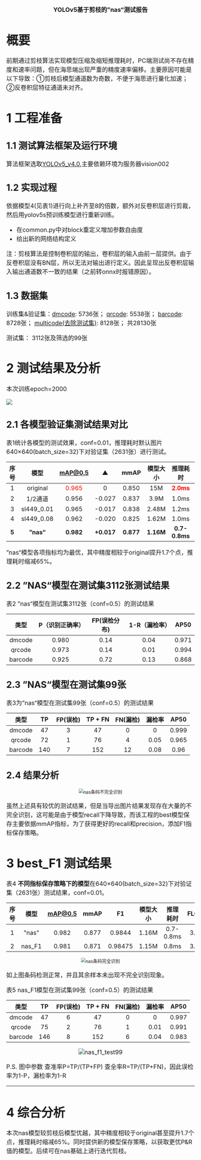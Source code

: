 

**<center><font size='3'>YOLOv5基于剪枝的”nas“测试报告</center>**

# 概要

​        前期通过剪枝算法实现模型压缩及缩短推理耗时，PC端测试尚不存在精度和速率问题，但在海思端出现严重的精度速率偏移。主要原因可能是以下导致：①剪枝后模型通道数为奇数，不便于海思进行量化加速；②反卷积层特征通道未对齐。

# 1 工程准备

## 1.1 测试算法框架及运行环境

算法框架选取[YOLOv5_v4.0](https://github.com/ultralytics/yolov5/tree/v4.0),主要依赖环境为服务器vision002

## 1.2 实现过程

依据模型4(见表1)进行向上补齐至8的倍数，额外对反卷积层进行剪裁，然后用yolov5s预训练模型进行重新训练。

- 在common.py中对block重定义增加参数自由度
- 给出新的网络结构定义

注：剪枝算法是控制卷积层的输出，卷积层的输入由前一层提供。由于反卷积层没有BN层，所以无法对输出进行定义。因此呈现出反卷积层输入输出通道数不一致的结果（之前转onnx时报错原因）。

## 1.3 数据集

训练集&验证集：[dmcode](http://172.16.102.80/#/image-display?storeId=37&type=1): 5736张； [qrcode](http://172.16.102.80/#/image-display?storeId=38&type=1): 5538张； [barcode](http://172.16.102.80/#/image-display?storeId=36&type=1): 8728张； [multicode(去除测试集)](http://172.16.102.80/#/image-display?storeId=46&type=1): 8128张； 共28130张   

测试集： 3112张及筛选的99张

# 2 测试结果及分析

本次训练epoch=2000

<a href="https://sm.ms/image/pHsFV2bQ76mBioW" target="_blank"><img src="https://i.loli.net/2021/06/01/pHsFV2bQ76mBioW.png" ></a>

## 2.1 各模型验证集测试结果对比

表1统计各模型的测试效果，conf=0.01，推理耗时默认图片640×640(batch_size=32)下对验证集（2631张）进行测试。

| 序号  |    模型    |           mAP@0.5            |     ▲      |   mmAP    | 模型大小  |             推理耗时             |  FLOPs   |
| :---: | :--------: | :--------------------------: | :--------: | :-------: | :-------: | :------------------------------: | :------: |
|   1   |  original  | <font color=red>0.965</font> |     0      |   0.850   |    15M    | **<font color=red>2.0ms</font>** |  17.5G   |
|   2   |  1/2通道   |            0.956             |   -0.027   |   0.837   |   3.9M    |              1.0ms               |   4.4G   |
|   3   | sl449_0.01 |            0.965             |   -0.017   |   0.838   |   2.48M   |              1.2ms               |   5.5G   |
|   4   | sl449_0.08 |            0.962             |   -0.020   |   0.825   |   1.62M   |              1.0ms               |   3.8G   |
| **5** | **”nas“**  |          **0.982**           | **+0.017** | **0.877** | **1.16M** |          **0.7-0.8ms**           | **3.2G** |

”nas“模型各项指标均为最优，其中精度相较于original提升1.7个点，推理耗时缩减65%。

## 2.2 ”NAS“模型在测试集3112张测试结果

表2  ”nas“模型在测试集3112张（conf=0.5）的测试结果

|  类型   | P（识别正确率） | FP(误检分布) | 1-R（漏检率） | AP50  |
| :-----: | :--------------: | :----------: | :----------: | :---: |
| dmcode  |       0.980       |     0.14     |      0.04       | 0.971 |
| qrcode  |       0.973       |     0.14     |      0.01       | 0.994 |
| barcode |       0.925       |     0.72     |     0.13     | 0.868 |

## 2.3 ”NAS“模型在测试集99张

表3为”nas“模型在测试集99张（conf=0.5）的测试结果

|  类型   |  TP  | FP(误检) | TP + FN | FN(漏检) | 漏检率 | AP50  |
| :-----: | :--: | :------: | :-----: | :------: | :----: | :---: |
| dmcode  |  47  |    3     |   47    |    0     |   0    | 0.999 |
| qrcode  |  72  |    1     |   76    |    4     |  0.05  | 0.965 |
| barcode | 140  |    7     |   152   |    12    |  0.08  | 0.96  |

## 2.4 结果分析

<center><img src="https://i.loli.net/2021/06/03/NOaoUytheXB5JCm.jpg" alt="nas条码不完全识别" style="zoom:75%;" /></center>

​		虽然上述具有较优的测试结果，但是当导出图片结果发现存在大量的不完全识别，这可能是由于模型recall下降导致，而该工程的best模型保存主要依据mmAP指标，为了获得更好的recall和precision，添加F1指标保存策略。

# 3 best_F1 测试结果

表4 **不同指标保存策略下的模型**在640×640(batch_size=32)下对验证集（2631张）测试结果，conf=0.01。

| 序号 |  模型  | mAP@0.5 | mmAP  |   F1    | 模型大小 | 推理耗时  | FLOPs |
| :--: | :----: | :-----: | :---: | :-----: | :------: | :-------: | :---: |
|  1   | "nas"  |  0.982  | 0.877 | 0.9844  |  1.16M   | 0.7-0.8ms | 3.2G  |
|  2   | nas_F1 |  0.981  | 0.871 | 0.98475 |  1.15M   |   0.8ms   | 3.2G  |

<center><img src="https://i.loli.net/2021/06/03/8V9UeluGpZT1cix.jpg" alt="nas条码完全识别" style="zoom:75%;" /></center>

如上图条码检测正常，并且其余样本未出现不完全识别现象。

表5 nas_F1模型在测试集99张（conf=0.5）的测试结果

|  类型   |  TP  | FP(误检) | TP + FN | FN(漏检) | 漏检率 | AP50  |
| :-----: | :--: | :------: | :-----: | :------: | :----: | :---: |
| dmcode  |  47  |    6     |   47    |    0     |   0    | 0.997 |
| qrcode  |  75  |    2     |   76    |    1     |  0.01  | 0.991 |
| barcode | 146  |    8     |   152   |    6     |  0.04  | 0.983 |

<center><img src="https://i.loli.net/2021/06/04/LOUHGBbWMR62uK7.png" alt="nas_f1_test99" style="zoom:100%;" /></center>

P.S. 图中参数 查准率P=TP/(TP+FP)  查全率R=TP/(TP+FN)，因此误检率为1-P，漏检率为1-R

---

# 4 综合分析

​		本次nas模型较剪枝后模型优越，其中精度相较于original甚至提升1.7个点，推理耗时缩减65%。同时提供新的模型保存策略，以获取更优P&R值的模型。后续可在nas基础上进行迭代剪枝。
